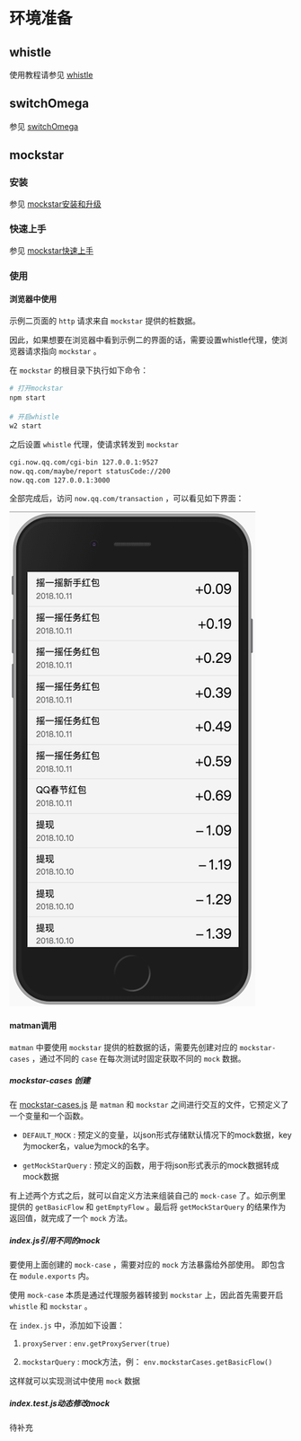 # 环境准备

## whistle

使用教程请参见 [whistle](../third-party/whistle.md)

## switchOmega

参见 [switchOmega](../third-party/switchOmega.md)

## mockstar

### 安装

参见 [mockstar安装和升级](https://mockstarjs.gitbook.io/cookbook/install#2-an-zhuang-mockstarcli)

### 快速上手

参见 [mockstar快速上手](https://mockstarjs.gitbook.io/cookbook/getting-started)

### 使用

#### 浏览器中使用

示例二页面的 `http` 请求来自 `mockstar` 提供的桩数据。

因此，如果想要在浏览器中看到示例二的界面的话，需要设置whistle代理，使浏览器请求指向 `mockstar` 。

在 `mockstar` 的根目录下执行如下命令：

```bash
# 打开mockstar
npm start

# 开启whistle
w2 start
```

之后设置 `whistle` 代理，使请求转发到 `mockstar`

```tpl
cgi.now.qq.com/cgi-bin 127.0.0.1:9527
now.qq.com/maybe/report statusCode://200
now.qq.com 127.0.0.1:3000
```

全部完成后，访问 `now.qq.com/transaction` ，可以看见如下界面：

![明细页面](../images/example/transaction.png)

#### matman调用

`matman` 中要使用 `mockstar` 提供的桩数据的话，需要先创建对应的 `mockstar-cases` ，通过不同的 `case` 在每次测试时固定获取不同的 `mock` 数据。

##### mockstar-cases 创建

在 [mockstar-cases.js](https://github.com/matmanjs/matman-demo/blob/master/DevOpts/matman-app/src/testers/page-transaction/env/mockstar-cases.js) 是 `matman` 和 `mockstar` 之间进行交互的文件，它预定义了一个变量和一个函数。

- `DEFAULT_MOCK` : 预定义的变量，以json形式存储默认情况下的mock数据，key为mocker名，value为mock的名字。

- `getMockStarQuery` : 预定义的函数，用于将json形式表示的mock数据转成mock数据

有上述两个方式之后，就可以自定义方法来组装自己的 `mock-case` 了。如示例里提供的 `getBasicFlow` 和 `getEmptyFlow` 。最后将 `getMockStarQuery` 的结果作为返回值，就完成了一个 `mock` 方法。

##### index.js引用不同的mock

要使用上面创建的 `mock-case` ，需要对应的 `mock` 方法暴露给外部使用。 即包含在 `module.exports` 内。

使用 `mock-case` 本质是通过代理服务器转接到 `mockstar` 上，因此首先需要开启 `whistle` 和 `mockstar` 。

在 `index.js` 中，添加如下设置：

1. `proxyServer` : `env.getProxyServer(true)`

2. `mockstarQuery` : mock方法，例： `env.mockstarCases.getBasicFlow()`

这样就可以实现测试中使用 `mock` 数据

##### index.test.js动态修改mock

待补充
